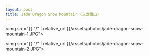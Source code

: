 ```yaml
---
layout: post
title: Jade Dragon Snow Mountain (玉龙雪山)
---
```


<img src="{{ "/" | relative_url }}/assets/photos/jade-dragon-snow-mountain-1.JPG">

<img src="{{ "/" | relative_url }}/assets/photos/jade-dragon-snow-mountain-2.JPG">